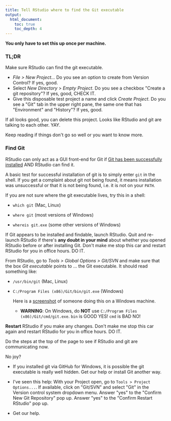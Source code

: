 ```yaml
---
title: Tell RStudio where to find the Git executable
output:
  html_document:
    toc: true
    toc_depth: 4
---
```


**You only have to set this up once per machine.**

### TL;DR

Make sure RStudio can find the git executable.

  * *File > New Project...* Do you see an option to create from Version Control? If yes, good.
  * Select *New Directory* > *Empty Project*. Do you see a checkbox "Create a git repository"? If yes, good, CHECK IT.
  * Give this disposable test project a name and click *Create Project*. Do you see a "Git" tab in the upper right pane, the same one that has "Environment" and "History"? If yes, good.
  
If all looks good, you can delete this project. Looks like RStudio and git are talking to each other. YAY.

Keep reading if things don't go so well or you want to know more.

### Find Git

RStudio can only act as a GUI front-end for Git if [Git has been successfully installed](git01_git-install.html) AND RStudio can find it.

A basic test for successful installation of git is to simply enter `git` in the shell. If you get a complaint about git not being found, it means installation was unsuccessful or that it is not being found, i.e. it is not on your `PATH`.

If you are not sure where the git executable lives, try this in a shell:
  
* `which git` (Mac, Linux)

* `where git` (most versions of Windows)

* `whereis git.exe` (some other versions of Windows)

If Git appears to be installed and findable, launch RStudio. Quit and re-launch RStudio if there's __any doubt in your mind__ about whether you opened RStudio before or after installing Git. Don't make me stop this car and restart RStudio for you in office hours. DO IT.

From RStudio, go to *Tools > Global Options > Git/SVN* and make sure that the box *Git executable* points to ... the Git executable. It should read something like:
  
  * `/usr/bin/git` (Mac, Linux)

  * `C:/Program Files (x86)/Git/bin/git.exe` (Windows)

    Here is a [screenshot](http://www.molecularecologist.com/wp-content/uploads/2013/11/Screenshot-2013-11-12-09.53.56-Copy1.png) of someone doing this on a Windows machine.

    - __WARNING__: On Windows, do __NOT__ use `C:/Program Files (x86)/Git/cmd/git.exe`. `bin` is GOOD YES! `cmd` is BAD NO!

__Restart__ RStudio if you make any changes. Don't make me stop this car again and restart RStudio for you in office hours. DO IT.

Do the steps at the top of the page to see if RStudio and git are communicating now.

No joy?

  * If you installed git via GitHub for Windows, it is possible the git executable is really well hidden. Get our help or install Git another way.

  * I've seen this help: With your Project open, go to `Tools > Project Options...`. If available, click on "Git/SVN" and select "Git" in the Version control system dropdown menu. Answer "yes" to the "Confirm New Git Repository" pop up. Answer "yes" to the "Confirm Restart RStudio" pop up.
  
  * Get our help.
